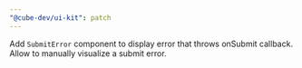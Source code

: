```yaml
---
"@cube-dev/ui-kit": patch
---
```


Add `SubmitError` component to display error that throws onSubmit callback.
Allow to manually visualize a submit error.
